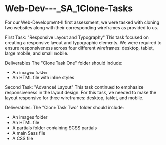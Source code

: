 # Web-Dev---_SA_1Clone-Tasks
For our Web-Development-II first assessment, we were tasked with cloning two websites along with their corresponding wireframes as provided to us.

First Task: "Responsive Layout and Typography" 
This task focused on creating a responsive layout and typographic elements. We were required to ensure responsiveness across four different wireframes: desktop, tablet, large mobile, and small mobile. 

Deliverables 
The "Clone Task One" folder should include:  
- An images folder  
- An HTML file with inline styles  

Second Task: "Advanced Layout" 
This task continued to emphasize responsiveness in the layout design. For this task, we needed to make the layout responsive for three wireframes: desktop, tablet, and mobile. 

Deliverables:
The "Clone Task Two" folder should include:  
- An images folder  
- An HTML file  
- A partials folder containing SCSS partials  
- A main Sass file  
- A CSS file  
